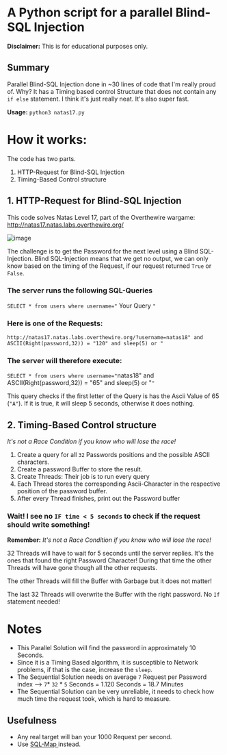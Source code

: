 # A Python script for a parallel Blind-SQL Injection 
**Disclaimer:** This is for educational purposes only.

## Summary
Parallel Blind-SQL Injection done in ~30 lines of code that I'm really proud of. Why? It has a Timing based control Structure that does not contain any `if else` statement. I think it's just really neat. It's also super fast. 

**Usage:** `python3 natas17.py `

# How it works:
The code has two parts.
1. HTTP-Request for Blind-SQL Injection
2. Timing-Based Control structure
## 1. HTTP-Request for Blind-SQL Injection
This code solves Natas Level 17, part of the Overthewire wargame: http://natas17.natas.labs.overthewire.org/

![image](https://user-images.githubusercontent.com/90871590/153772920-b3a8f093-ec29-4e31-9d05-01c61206a513.png)

The challenge is to get the Password for the next level using a Blind SQL-Injection. Blind SQL-Injection means that we get no output, we can only know based on the timing of the Request, if our request returned `True` or `False`.

### The server runs the following SQL-Queries
`SELECT * from users where username="` Your Query `" `

### Here is one of the Requests:
`http://natas17.natas.labs.overthewire.org/?username=natas18" and ASCII(Right(password,32)) = "120" and sleep(5) or "`

### The server will therefore execute:
`SELECT * from users where username="`natas18" and ASCII(Right(password,32)) = "65" and sleep(5) or "`"`

This query checks if the first letter of the Query is has the Ascii Value of 65 (`"A"`). If it is true, it will sleep 5 seconds, otherwise it does nothing.

## 2. Timing-Based Control structure
_It's not a Race Condition if you know who will lose the race!_

1. Create a query for all `32` Passwords positions and the possible ASCII characters. 
2. Create a password Buffer to store the result.
3. Create Threads: Their job is to run every query
4. Each Thread stores the corresponding Ascii-Character in the respective position of the password buffer.
5. After every Thread finishes, print out the Password buffer

### Wait! I see no `IF time < 5 seconds` to check if the request should write something!
**Remember:** _It's not a Race Condition if you know who will lose the race!_

32 Threads will have to wait for 5 seconds until the server replies. It's the ones that found the right Password Character! 
During that time the other Threads will have gone though all the other requests. 

The other Threads will fill the Buffer with Garbage but it does not matter!

The last 32 Threads will overwrite the Buffer with the right password.
No `If` statement needed!

# Notes
* This Parallel Solution will find the password in approximately 10 Seconds.
* Since it is a Timing Based algorithm, it is susceptible to Network problems, if that is the case, increase the `sleep`. 
* The Sequential Solution needs on average `7` Request per Password index --> `7`* `32` * `5` Seconds = 1.120 Seconds = 18.7 Minutes
* The Sequential Solution can be very unreliable, it needs to check how much time the request took, which is hard to measure.

## Usefulness
* Any real target will ban your 1000 Request per second.
* Use <a href=https://sqlmap.org/>SQL-Map </a> instead.
